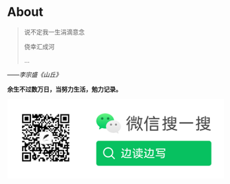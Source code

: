 # About

> 说不定我一生涓滴意念
> 
> 侥幸汇成河
> 
> ...

——_李宗盛《山丘》_

**余生不过数万日，当努力生活，勉力记录。**

![Image of weixin logo](images/logo.jpg)
